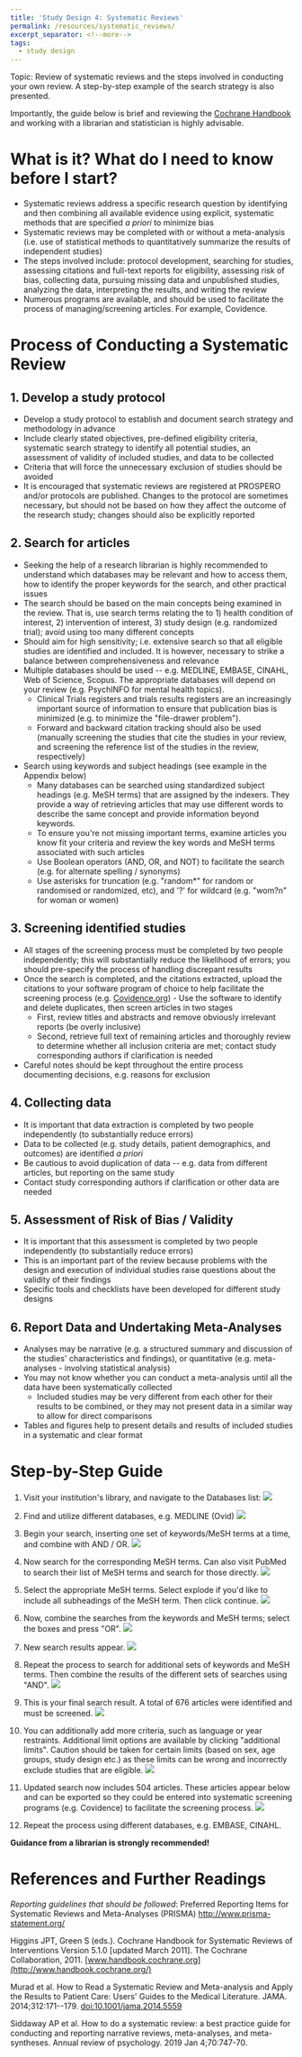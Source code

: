 ```yaml
---
title: 'Study Design 4: Systematic Reviews'
permalink: /resources/systematic_reviews/
excerpt_separator: <!--more-->
tags:
  - study design
---
```

<!--more-->
Topic: Review of systematic reviews and the steps involved in conducting your own review. A step-by-step example of the search strategy is also presented.

Importantly, the guide below is brief and reviewing the [Cochrane Handbook](http://www.handbook.cochrane.org/) and working with a librarian and statistician is highly advisable. 

# What is it? What do I need to know before I start?

-   Systematic reviews address a specific research question by identifying and then combining all available evidence using explicit, systematic methods that are specified *a priori* to minimize bias
-   Systematic reviews may be completed with or without a meta-analysis (i.e. use of statistical methods to quantitatively summarize the results of independent studies)
-   The steps involved include: protocol development, searching for studies, assessing citations and full-text reports for eligibility, assessing risk of bias, collecting data, pursuing missing data and unpublished studies, analyzing the data, interpreting the results, and writing the review
-   Numerous programs are available, and should be used to facilitate the process of managing/screening articles. For example, Covidence.



# Process of Conducting a Systematic Review

## 1. Develop a study protocol
-   Develop a study protocol to establish and document search strategy and methodology in advance
-   Include clearly stated objectives, pre-defined eligibility criteria, systematic search strategy to identify all potential studies, an assessment of validity of included studies, and data to be collected
-   Criteria that will force the unnecessary exclusion of studies should be avoided
-   It is encouraged that systematic reviews are registered at PROSPERO and/or protocols are published. Changes to the protocol are sometimes necessary, but should not be based on how they affect the outcome of the research study; changes should also be explicitly reported


## 2. Search for articles
-   Seeking the help of a research librarian is highly recommended to understand which databases may be relevant and how to access them, how to identify the proper keywords for the search, and other practical issues
-   The search should be based on the main concepts being examined in the review. That is, use search terms relating the to 1) health condition of interest, 2) intervention of interest, 3) study design (e.g. randomized trial); avoid using too many different concepts
-   Should aim for high sensitivity; i.e. extensive search so that all eligible studies are identified and included. It is however, necessary to strike a balance between comprehensiveness and relevance
-   Multiple databases should be used -- e.g. MEDLINE, EMBASE, CINAHL, Web of Science, Scopus. The appropriate databases will depend on your review (e.g. PsychINFO for mental health topics).
    -   Clinical Trials registers and trials results registers are an increasingly important source of information to ensure that publication bias is minimized (e.g. to minimize the "file-drawer problem").
    -   Forward and backward citation tracking should also be used (manually screening the studies that cite the studies in your review, and screening the reference list of the studies in the review, respectively)
-   Search using keywords and subject headings (see example in the Appendix below)
    -   Many databases can be searched using standardized subject headings (e.g. MeSH terms) that are assigned by the indexers. They provide a way of retrieving articles that may use different words to describe the same concept and provide information beyond keywords.
    -   To ensure you're not missing important terms, examine articles you know fit your criteria and review the key words and MeSH terms associated with such articles
    -   Use Boolean operators (AND, OR, and NOT) to facilitate the search (e.g. for alternate spelling / synonyms)
    -   Use asterisks for truncation (e.g. "random\*" for random or randomised or randomized, etc), and '?' for wildcard (e.g. "wom?n" for woman or women)


## 3. Screening identified studies
-   All stages of the screening process must be completed by two people independently; this will substantially reduce the likelihood of errors; you should pre-specify the process of handling discrepant results
-    Once the search is completed, and the citations extracted, upload the citations to your software program of choice to help facilitate the screening process (e.g. [Covidence.org](https://covidence.org/))
    -   Use the software to identify and delete duplicates, then screen articles in two stages
        -   First, review titles and abstracts and remove obviously irrelevant reports (be overly inclusive)
        -   Second, retrieve full text of remaining articles and thoroughly review to determine whether all inclusion criteria are met; contact study corresponding authors if clarification is needed
-   Careful notes should be kept throughout the entire process documenting decisions, e.g. reasons for exclusion


## 4. Collecting data
-   It is important that data extraction is completed by two people independently (to substantially reduce errors)
-    Data to be collected (e.g. study details, patient demographics, and outcomes) are identified *a priori*
-   Be cautious to avoid duplication of data -- e.g. data from different articles, but reporting on the same study
-   Contact study corresponding authors if clarification or other data are needed


## 5. Assessment of Risk of Bias / Validity
-   It is important that this assessment is completed by two people independently (to substantially reduce errors)
-   This is an important part of the review because problems with the design and execution of individual studies raise questions about the validity of their findings
-   Specific tools and checklists have been developed for different study designs



## 6. Report Data and Undertaking Meta-Analyses
-   Analyses may be narrative (e.g. a structured summary and discussion of the studies' characteristics and findings), or quantitative (e.g. meta-analyses - involving statistical analysis)
-   You may not know whether you can conduct a meta-analysis until all the data have been systematically collected
    -   Included studies may be very different from each other for their results to be combined, or they may not present data in a similar way to allow for direct comparisons
-   Tables and figures help to present details and results of included studies in a systematic and clear format


# Step-by-Step Guide

1. Visit your institution's library, and navigate to the Databases list:
<img src="/images/resources/systematic_reviews/systematic_reviews1.JPG"/> <br/> 

2. Find and utilize different databases, e.g. MEDLINE (Ovid) 
<img src="/images/resources/systematic_reviews/systematic_reviews2.JPG"/> <br/> 

3. Begin your search, inserting one set of keywords/MeSH terms at a time, and combine with AND / OR.
<img src="/images/resources/systematic_reviews/systematic_reviews3.JPG"/> <br/> 

4. Now search for the corresponding MeSH terms. Can also visit PubMed to search their list of MeSH terms and search for those directly. 
<img src="/images/resources/systematic_reviews/systematic_reviews4.JPG"/> <br/> 

5. Select the appropriate MeSH terms. Select explode if you'd like to include all subheadings of the MeSH term. Then click continue. 
<img src="/images/resources/systematic_reviews/systematic_reviews5.JPG"/> <br/> 

6. Now, combine the searches from the keywords and MeSH terms; select the boxes and press "OR".
<img src="/images/resources/systematic_reviews/systematic_reviews6.JPG"/> <br/> 

7. New search results appear. 
<img src="/images/resources/systematic_reviews/systematic_reviews7.JPG"/> <br/> 

8. Repeat the process to search for additional sets of keywords and MeSH terms. Then combine the results of the different sets of searches using "AND".
<img src="/images/resources/systematic_reviews/systematic_reviews8.JPG"/> <br/> 

9. This is your final search result. A total of 676 articles were identified and must be screened. 
<img src="/images/resources/systematic_reviews/systematic_reviews9.JPG"/> <br/> 

10. You can additionally add more criteria, such as language or year restraints. Additional limit options are available by clicking "additional limits". Caution should be taken for certain limits (based on sex, age groups, study design etc.) as these limits can be wrong and incorrectly exclude studies that are eligible. 
<img src="/images/resources/systematic_reviews/systematic_reviews10.JPG"/> <br/> 

11. Updated search now includes 504 articles. These articles appear below and can be exported so they could be entered into systematic screening programs (e.g. Covidence) to facilitate the screening process.
<img src="/images/resources/systematic_reviews/systematic_reviews11.JPG"/> <br/> 

12. Repeat the process using different databases, e.g. EMBASE, CINAHL. 


**Guidance from a librarian is strongly recommended!**

# References and Further Readings
*Reporting guidelines that should be followed*: Preferred Reporting Items for Systematic Reviews and Meta-Analyses (PRISMA) <http://www.prisma-statement.org/>

Higgins JPT, Green S (eds.). Cochrane Handbook for Systematic Reviews of Interventions Version 5.1.0 [updated March 2011]. The Cochrane Collaboration, 2011. [www.handbook.cochrane.org](http://www.handbook.cochrane.org/)

Murad et al. How to Read a Systematic Review and Meta-analysis and Apply the Results to Patient Care: Users' Guides to the Medical Literature. JAMA. 2014;312:171--179. <doi:10.1001/jama.2014.5559>

Siddaway AP et al. How to do a systematic review: a best practice guide for conducting and reporting narrative reviews, meta-analyses, and meta-syntheses. Annual review of psychology. 2019 Jan 4;70:747-70.
